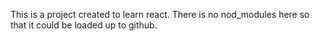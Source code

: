 This is a project created to learn react. There is no nod_modules here so that it could be loaded up to github.
